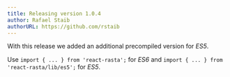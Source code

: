 ```yaml
---
title: Releasing version 1.0.4
author: Rafael Staib
authorURL: https://github.com/rstaib
---
```


With this release we added an additional precompiled version for _ES5_.

<!--truncate-->

Use `import { ... } from 'react-rasta';` for _ES6_ and `import { ... } from 'react-rasta/lib/es5';` for _ES5_.
